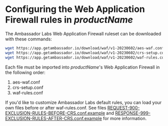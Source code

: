 # Configuring the Web Application Firewall rules in $productName$

The Ambassador Labs Web Application Firewall ruleset can be downloaded with these commands:

```bash
wget https://app.getambassador.io/download/waf/v1-20230602/aes-waf.conf
wget https://app.getambassador.io/download/waf/v1-20230602/crs-setup.conf
wget https://app.getambassador.io/download/waf/v1-20230602/waf-rules.conf
```

Each file must be imported into $productName$'s Web Application Firewall in the following order:

1. aes-waf.conf
2. crs-setup.conf
3. waf-rules.conf

If you'd like to customize Ambassador Labs default rules, you can load your own files before or after waf-rules.conf.  See files [REQUEST-900-EXCLUSION-RULES-BEFORE-CRS.conf.example](https://github.com/coreruleset/coreruleset/blob/v4.0/dev/rules/REQUEST-900-EXCLUSION-RULES-BEFORE-CRS.conf.example) and [RESPONSE-999-EXCLUSION-RULES-AFTER-CRS.conf.example](https://github.com/coreruleset/coreruleset/blob/v4.0/dev/rules/RESPONSE-999-EXCLUSION-RULES-AFTER-CRS.conf.example) for more information.

